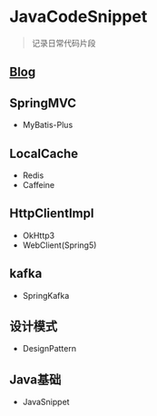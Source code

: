 # JavaCodeSnippet
> 记录日常代码片段

## [Blog](http://124.223.9.3)

## SpringMVC
- MyBatis-Plus

## LocalCache
- Redis
- Caffeine

## HttpClientImpl
- OkHttp3
- WebClient(Spring5)

## kafka
- SpringKafka

## 设计模式
- DesignPattern

## Java基础
- JavaSnippet
